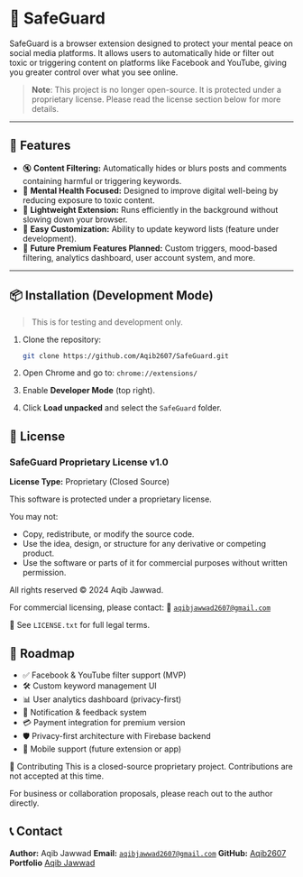 # 🔐 SafeGuard

SafeGuard is a browser extension designed to protect your mental peace on social media platforms. It allows users to automatically hide or filter out toxic or triggering content on platforms like Facebook and YouTube, giving you greater control over what you see online.

> **Note**: This project is no longer open-source. It is protected under a proprietary license. Please read the license section below for more details.

---

## 🚀 Features

- 🔇 **Content Filtering:** Automatically hides or blurs posts and comments containing harmful or triggering keywords.
- 🧠 **Mental Health Focused:** Designed to improve digital well-being by reducing exposure to toxic content.
- 🧩 **Lightweight Extension:** Runs efficiently in the background without slowing down your browser.
- 🔧 **Easy Customization:** Ability to update keyword lists (feature under development).
- 💼 **Future Premium Features Planned:** Custom triggers, mood-based filtering, analytics dashboard, user account system, and more.

---

## 📦 Installation (Development Mode)

> This is for testing and development only.

1.  Clone the repository:

    ```bash
    git clone https://github.com/Aqib2607/SafeGuard.git
    ```

2.  Open Chrome and go to:
    `chrome://extensions/`

3.  Enable **Developer Mode** (top right).

4.  Click **Load unpacked** and select the `SafeGuard` folder.

## 📄 License

### SafeGuard Proprietary License v1.0

**License Type:** Proprietary (Closed Source)

This software is protected under a proprietary license.

You may not:

-   Copy, redistribute, or modify the source code.
-   Use the idea, design, or structure for any derivative or competing product.
-   Use the software or parts of it for commercial purposes without written permission.

All rights reserved © 2024 Aqib Jawwad.

For commercial licensing, please contact:
📧 [`aqibjawwad2607@gmail.com`](mailto:aqibjawwad2607@gmail.com)

📄 See `LICENSE.txt` for full legal terms.

## 🔮 Roadmap

-   ✅ Facebook & YouTube filter support (MVP)
-   🛠️ Custom keyword management UI
-   📊 User analytics dashboard (privacy-first)
-   🔔 Notification & feedback system
-   💳 Payment integration for premium version
-   🛡️ Privacy-first architecture with Firebase backend
-   📱 Mobile support (future extension or app)

🤝 Contributing
This is a closed-source proprietary project. Contributions are not accepted at this time.

For business or collaboration proposals, please reach out to the author directly.

## 📞 Contact

**Author:** Aqib Jawwad
**Email:** [`aqibjawwad2607@gmail.com`](mailto:aqibjawwad2607@gmail.com)
**GitHub:** [Aqib2607](https://github.com/Aqib2607)
**Portfolio** [Aqib Jawwad](https://aqib2607.github.io/my-portfolio/)
